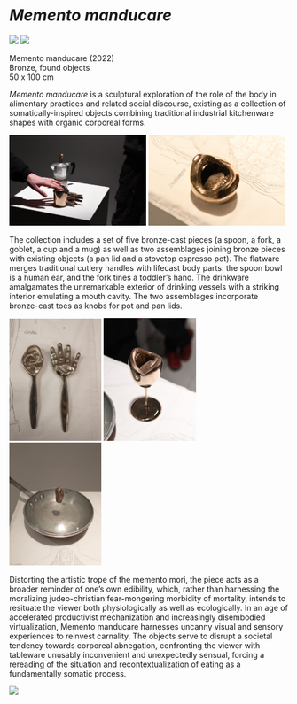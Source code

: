 # *Memento manducare*

<img src="assets/doc/mema_doc_AM3.jpg" width="49%">
<img src="assets/doc/mema_doc_AM5.jpg" width="49%">

Memento manducare (2022)<br>
Bronze, found objects<br>
50 x 100 cm<br>

*Memento manducare* is a sculptural exploration of the role of the body in alimentary practices and related social discourse, existing as a collection of somatically-inspired objects combining traditional industrial kitchenware shapes with organic corporeal forms.

<img src="assets/doc/mema_bronze_8.jpg" width="49%">
<img src="assets/doc/mema_bronze_5.jpg" width="49%">

The collection includes a set of five bronze-cast pieces (a spoon, a fork, a goblet, a cup and a mug) as well as two assemblages joining bronze pieces with existing objects (a pan lid and a stovetop espresso pot). The flatware merges traditional cutlery handles with lifecast body parts: the spoon bowl is a human ear, and the fork tines a toddler’s hand. The drinkware amalgamates the unremarkable exterior of drinking vessels with a striking interior emulating a mouth cavity. The two assemblages incorporate bronze-cast toes as knobs for pot and pan lids. 

<img src="assets/doc/mema_bronze_3.jpg" width="33%">
<img src="assets/doc/mema_bronze_4.jpg" width="33%">
<img src="assets/doc/mema_bronze_6.jpg" width="33%">

Distorting the artistic trope of the memento mori, the piece acts as a broader reminder of one’s own edibility, which, rather than harnessing the moralizing judeo-christian fear-mongering morbidity of mortality, intends to resituate the viewer both physiologically as well as ecologically. In an age of accelerated productivist mechanization and increasingly disembodied virtualization, Memento manducare harnesses uncanny visual and sensory experiences to reinvest carnality. The objects serve to disrupt a societal tendency towards corporeal abnegation, confronting the viewer with tableware unusably inconvenient and unexpectedly sensual, forcing a rereading of the situation and recontextualization of eating as a fundamentally somatic process.

<img src="assets/doc/mema_doc_AM2.jpg" width="100%">
